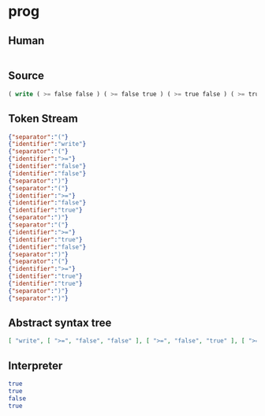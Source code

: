 # prog
## Human
```

```
## Source
```lisp
( write ( >= false false ) ( >= false true ) ( >= true false ) ( >= true true ) )
```
## Token Stream
```json
{"separator":"("}
{"identifier":"write"}
{"separator":"("}
{"identifier":">="}
{"identifier":"false"}
{"identifier":"false"}
{"separator":")"}
{"separator":"("}
{"identifier":">="}
{"identifier":"false"}
{"identifier":"true"}
{"separator":")"}
{"separator":"("}
{"identifier":">="}
{"identifier":"true"}
{"identifier":"false"}
{"separator":")"}
{"separator":"("}
{"identifier":">="}
{"identifier":"true"}
{"identifier":"true"}
{"separator":")"}
{"separator":")"}
```
## Abstract syntax tree
```json
[ "write", [ ">=", "false", "false" ], [ ">=", "false", "true" ], [ ">=", "true", "false" ], [ ">=", "true", "true" ] ]

```
## Interpreter
```bash
true
true
false
true
```